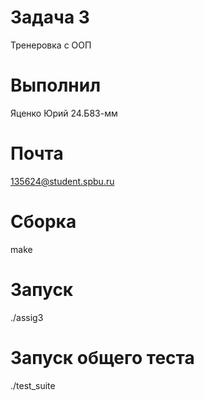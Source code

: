 # Задача 3
Тренеровка с ООП
# Выполнил 
Яценко Юрий 24.Б83-мм
# Почта
135624@student.spbu.ru
# Сборка 
make
# Запуск 
./assig3
# Запуск общего теста
./test_suite